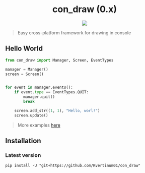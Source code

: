 <h1 align="center">
  con_draw (0.x)
</h1>

<p align="center">
  <img src="https://img.shields.io/badge/made%20by-Kvertinum01-green">
</p>

> Easy cross-platform framework for drawing in console

## Hello World

```python
from con_draw import Manager, Screen, EventTypes

manager = Manager()
screen = Screen()


for event in manager.events():
    if event.type == EventTypes.QUIT:
        manager.quit()
        break

    screen.add_str((1, 1), "Hello, worl!")
    screen.update()

```

> More examples [here](/examples)

## Installation

### Latest version

```shell
pip install -U "git+https://github.com/Kvertinum01/con_draw"
```
